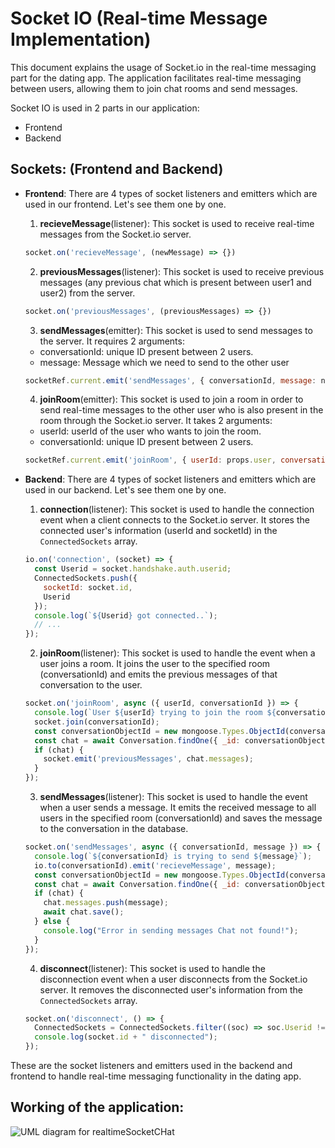 # Socket IO (Real-time Message Implementation)

This document explains the usage of Socket.io in the real-time messaging part for the dating app. The application facilitates real-time messaging between users, allowing them to join chat rooms and send messages.

Socket IO is used in 2 parts in our application:

- Frontend
- Backend

## Sockets: (Frontend and Backend)

- **Frontend**: There are 4 types of socket listeners and emitters which are used in our frontend. Let's see them one by one.

  1. **recieveMessage**(listener): This socket is used to receive real-time messages from the Socket.io server.
    ```javascript
    socket.on('recieveMessage', (newMessage) => {})
    ```

  2. **previousMessages**(listener): This socket is used to receive previous messages (any previous chat which is present between user1 and user2) from the server.
    ```javascript
    socket.on('previousMessages', (previousMessages) => {})
    ```

  3. **sendMessages**(emitter): This socket is used to send messages to the server. It requires 2 arguments:
    - conversationId: unique ID present between 2 users.
    - message: Message which we need to send to the other user
    ```javascript
    socketRef.current.emit('sendMessages', { conversationId, message: newMessage });
    ```

  4. **joinRoom**(emitter): This socket is used to join a room in order to send real-time messages to the other user who is also present in the room through the Socket.io server. It takes 2 arguments:
    - userId: userId of the user who wants to join the room.
    - conversationId: unique ID present between 2 users.
    ```javascript
    socketRef.current.emit('joinRoom', { userId: props.user, conversationId: response.data.conversationId });
    ```

- **Backend**: There are 4 types of socket listeners and emitters which are used in our backend. Let's see them one by one.

  1. **connection**(listener): This socket is used to handle the connection event when a client connects to the Socket.io server. It stores the connected user's information (userId and socketId) in the `ConnectedSockets` array.
    ```javascript
    io.on('connection', (socket) => {
      const Userid = socket.handshake.auth.userid;
      ConnectedSockets.push({
        socketId: socket.id,
        Userid
      });
      console.log(`${Userid} got connected..`);
      // ...
    });
    ```

  2. **joinRoom**(listener): This socket is used to handle the event when a user joins a room. It joins the user to the specified room (conversationId) and emits the previous messages of that conversation to the user.
    ```javascript
    socket.on('joinRoom', async ({ userId, conversationId }) => {
      console.log(`User ${userId} trying to join the room ${conversationId}`);
      socket.join(conversationId);
      const conversationObjectId = new mongoose.Types.ObjectId(conversationId);
      const chat = await Conversation.findOne({ _id: conversationObjectId });
      if (chat) {
        socket.emit('previousMessages', chat.messages);
      }
    });
    ```

  3. **sendMessages**(listener): This socket is used to handle the event when a user sends a message. It emits the received message to all users in the specified room (conversationId) and saves the message to the conversation in the database.
    ```javascript
    socket.on('sendMessages', async ({ conversationId, message }) => {
      console.log(`${conversationId} is trying to send ${message}`);
      io.to(conversationId).emit('recieveMessage', message);
      const conversationObjectId = new mongoose.Types.ObjectId(conversationId);
      const chat = await Conversation.findOne({ _id: conversationObjectId });
      if (chat) {
        chat.messages.push(message);
        await chat.save();
      } else {
        console.log("Error in sending messages Chat not found!");
      }
    });
    ```

  4. **disconnect**(listener): This socket is used to handle the disconnection event when a user disconnects from the Socket.io server. It removes the disconnected user's information from the `ConnectedSockets` array.
    ```javascript
    socket.on('disconnect', () => {
      ConnectedSockets = ConnectedSockets.filter((soc) => soc.Userid !== Userid);
      console.log(socket.id + " disconnected");
    });
    ```

These are the socket listeners and emitters used in the backend and frontend to handle real-time messaging functionality in the dating app.


## Working of the application:

![UML diagram for realtimeSocketCHat](https://github.com/neerajk24/HoneyCup/assets/121400894/7cb79d84-872a-45a3-bb51-62396c49a6df)
